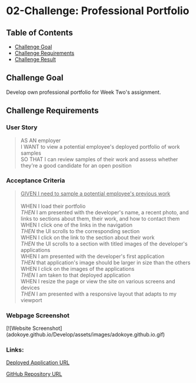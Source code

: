 # 02-Challenge: Professional Portfolio

## Table of Contents
* [Challenge Goal](#challenge-goal)
* [Challenge Requirements](#challenge-requirements)
* [Challenge Result](#challenge-result)

## Challenge Goal
Develop own professional portfolio for Week Two's assignment.

## Challenge Requirements

### User Story
>AS AN employer <br>
>I WANT to view a potential employee's deployed portfolio of work samples <br>
>SO THAT I can review samples of their work and assess whether they're a good candidate for an open position

### Acceptance Criteria
><ins>GIVEN I need to sample a potential employee's previous work</ins> <br><br>
>WHEN I load their portfolio <br>
>*THEN* I am presented with the developer's name, a recent photo, and links to sections about them, their work, and how to contact them <br>
>WHEN I click one of the links in the navigation <br>
>*THEN* the UI scrolls to the corresponding section <br>
>WHEN I click on the link to the section about their work <br>
>*THEN* the UI scrolls to a section with titled images of the developer's applications <br>
>WHEN I am presented with the developer's first application <br>
>*THEN* that application's image should be larger in size than the others <br>
>WHEN I click on the images of the applications <br>
>*THEN* I am taken to that deployed application <br>
>WHEN I resize the page or view the site on various screens and devices <br>
>*THEN* I am presented with a responsive layout that adapts to my viewport <br>

### Webpage Screenshot
[![Website Screenshot] (adokoye.github.io/Develop/assets/images/adokoye.github.io.gif)


### Links:
[Deployed Application URL](https://adokoye.github.io/)

[GitHub Repository URL](https://github.com/adokoye/adokoye.github.io)

